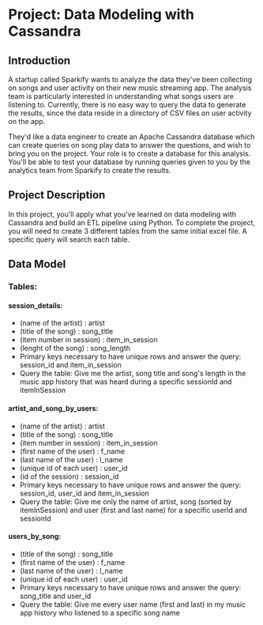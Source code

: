 # Project: Data Modeling with Cassandra
## Introduction
A startup called Sparkify wants to analyze the data they've been collecting on songs and user activity on their new music streaming app. The analysis team is particularly interested in understanding what songs users are listening to. Currently, there is no easy way to query the data to generate the results, since the data reside in a directory of CSV files on user activity on the app.

They'd like a data engineer to create an Apache Cassandra database which can create queries on song play data to answer the questions, and wish to bring you on the project. Your role is to create a database for this analysis. You'll be able to test your database by running queries given to you by the analytics team from Sparkify to create the results.

## Project Description
In this project, you'll apply what you've learned on data modeling with Cassandra and build an ETL pipeline using Python. To complete the project, you will need to create 3 different tables from the same initial excel file. A specific query will search each table.

## Data Model
### Tables:

#### session_details:
- (name of the artist)     : artist
- (title of the song)      : song_title
- (item number in session) : item_in_session
- (lenght of the song)     : song_length
- Primary keys necessary to have unique rows and answer the query: session_id and item_in_session 
- Query the table: Give me the artist, song title and song's length in the music app history that was heard during a specific sessionId and itemInSession   

#### artist_and_song_by_users:
- (name of the artist)     : artist
- (title of the song)      : song_title
- (item number in session) : item_in_session
- (first name of the user) : f_name
- (last name of the user)  : l_name
- (unique id of each user) : user_id
- (id of the session)      : session_id
- Primary keys necessary to have unique rows and answer the query: session_id, user_id and item_in_session
- Query the table: Give me only the name of artist, song (sorted by itemInSession) and user (first and last name) for a specific userId and sessionId

#### users_by_song:
- (title of the song)      : song_title
- (first name of the user) : f_name
- (last name of the user)  : l_name
- (unique id of each user) : user_id
- Primary keys necessary to have unique rows and answer the query: song_title and user_id
- Query the table: Give me every user name (first and last) in my music app history who listened to a specific song name



